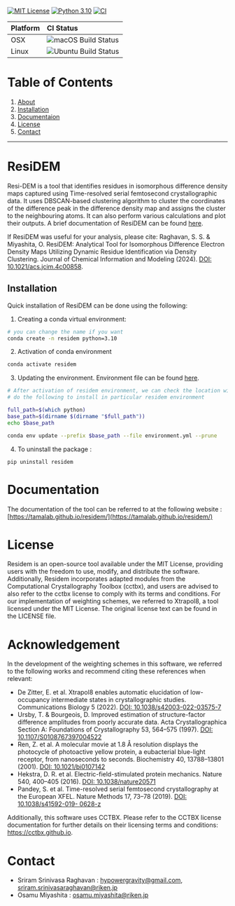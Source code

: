
[![MIT License](https://img.shields.io/badge/License-MIT-blue.svg)](https://opensource.org/licenses/MIT)
[![Python 3.10](https://img.shields.io/badge/python-3.10-blue.svg)](https://www.python.org/downloads/release/python-3100/)
[![CI](https://github.com/TamaLab/residem/actions/workflows/ci.yml/badge.svg)](https://github.com/TamaLab/residem/actions/workflows/ci.yml)


Platform | CI Status
---------|:---------
OSX      | ![macOS Build Status](https://github.com/TamaLab/residem/actions/workflows/ci.yml/badge.svg?branch=main&event=push&job=test_macos)
Linux    | ![Ubuntu Build Status](https://github.com/TamaLab/residem/actions/workflows/ci.yml/badge.svg?branch=main&event=push&job=test_ubuntu)



# Table of Contents

1. [About](#About)
2. [Installation](#Installation)
3. [Documentaion](#Documentaion)
4. [License](#License)
5. [Contact](#Contact)

---

# ResiDEM

Resi-DEM is a tool that identifies residues in isomorphous difference density maps captured using Time-resolved serial femtosecond crystallographic data. It uses DBSCAN-based clustering algorithm to cluster the coordinates of the difference peak in the difference density map and assigns the cluster to the neighbouring atoms. It can also perform various calculations and plot their outputs. A brief documentation of ResiDEM can be found [here](https://tamalab.github.io/residem/).

If ResiDEM was useful for your analysis, please cite:
Raghavan, S. S. & Miyashita, O. ResiDEM: Analytical Tool for Isomorphous Difference Electron Density Maps Utilizing Dynamic Residue Identification via Density Clustering. Journal of Chemical Information and Modeling (2024). [DOI: 10.1021/acs.jcim.4c00858](https://pubs.acs.org/doi/10.1021/acs.jcim.4c00858).

## Installation
Quick installation of ResiDEM can be done using the following:

1. Creating a conda virtual environment:

```bash
# you can change the name if you want
conda create -n residem python=3.10
```

2. Activation of conda environment

```bash
conda activate residem
```

3. Updating the environment.
Environment file can be found [here](environment.yml).

```bash
# After activation of residem environment, we can check the location with the command `which python`
# do the following to install in particular residem environment

full_path=$(which python)
base_path=$(dirname $(dirname "$full_path"))
echo $base_path

conda env update --prefix $base_path --file environment.yml --prune

```

4. To uninstall the package :

```
pip uninstall residem
```

# Documentation 

The documentation of the tool can be referred to at the following website : [https://tamalab.github.io/residem/](https://tamalab.github.io/residem/)



# License
Residem is an open-source tool available under the MIT License, providing users with the freedom to use, modify, and distribute the software. Additionally, Residem incorporates adapted modules from the Computational Crystallography Toolbox (cctbx), and users are advised to also refer to the cctbx license to comply with its terms and conditions. For our implementation of weighting schemes, we referred to Xtrapol8, a tool licensed under the MIT License. The original license text can be found in the LICENSE file.

# Acknowledgement

In the development of the weighting schemes in this software, we referred to the following works and recommend citing these references when relevant:
* De Zitter, E. et al. Xtrapol8 enables automatic elucidation of low-occupancy intermediate states in crystallographic studies. Communications Biology 5 (2022). [DOI: 10.1038/s42003-022-03575-7](https://www.nature.com/articles/s42003-022-03575-7) 
* Ursby, T. & Bourgeois, D. Improved estimation of structure-factor difference amplitudes from poorly accurate data. Acta Crystallographica Section A: Foundations of Crystallography 53, 564–575 (1997). [DOI: 10.1107/S0108767397004522](https://journals.iucr.org/paper?S0108767397004522)
* Ren, Z. et al. A molecular movie at 1.8 Å resolution displays the photocycle of photoactive yellow protein, a eubacterial blue-light receptor, from nanoseconds to seconds. Biochemistry 40, 13788–13801 (2001). [DOI: 10.1021/bi0107142](https://pubs.acs.org/doi/10.1021/bi0107142)
* Hekstra, D. R. et al. Electric-field-stimulated protein mechanics. Nature 540, 400–405 (2016). [DOI: 10.1038/nature20571](https://www.nature.com/articles/nature20571)
* Pandey, S. et al. Time-resolved serial femtosecond crystallography at the European XFEL. Nature Methods 17, 73–78 (2019). [DOI: 10.1038/s41592-019-
0628-z](https://www.nature.com/articles/s41592-019-0628-z)

Additionally, this software uses CCTBX. Please refer to the CCTBX license documentation for further details on their licensing terms and conditions: https://cctbx.github.io.




# Contact
* Sriram Srinivasa Raghavan : hypowergravity@gmail.com, sriram.srinivasaraghavan@riken.jp
* Osamu Miyashita : osamu.miyashita@riken.jp
